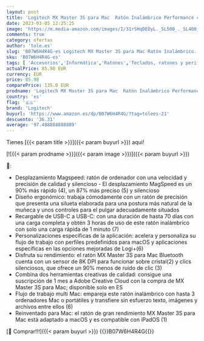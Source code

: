 ```yaml
---
layout: post
title: 'Logitech MX Master 3S para Mac  Ratón Inalámbrico Performance con Desplazamiento Rápido  Ergo  8K DPI  Clics Silenciosos  Funciona sobre Cristal  USB-C  Bluetooth  Apple  iPad - Space Grey'
date: 2023-03-05 12:25:25
image: 'https://m.media-amazon.com/images/I/31rSHqDEOyL._SL500_._SL400_.jpg'
comments: true
category: ofertas
author: 'tole.es'
slug: 'B07W6H4R4G-es Logitech MX Master 3S para Mac Ratón Inalámbrico...'
sku: 'B07W6H4R4G-es'
tags: [ 'Accesorios','Informática','Ratones','Teclados, ratones y periféricos de entrada','apple','ipad','logitech','🇪🇸', ]
actualPrice: 85.98 EUR
currency: EUR
price: 85.98
comparePrice: 135.0 EUR
prodname: 'Logitech MX Master 3S para Mac  Ratón Inalámbrico Performance con Desplazamiento Rápido  Ergo  8K DPI  Clics Silenciosos  Funciona sobre Cristal  USB-C  Bluetooth  Apple  iPad - Space Grey'
country: 'es'
flag: '🇪🇸'
brand: 'Logitech'
buyurl: 'https://www.amazon.es/dp/B07W6H4R4G/?tag=tolees-21'
descuento: '36.31'
average: '97.488888888889'
---
```


Tienes [{{< param title >}}]({{< param buyurl >}}) aqui!

[![{{< param prodname >}}]({{< param image >}})]({{< param buyurl >}})

🔎:

- Desplazamiento Magspeed: ratón de ordenador con una velocidad y precisión de calidad y silencioso - El desplazamiento MagSpeed es un 90% más rápido (4), un 87% más preciso (5) y silencioso
- Diseño ergonómico: trabaja cómodamente con un ratón de precisión que presenta una silueta elaborada para una postura más natural de la muñeca y unos controles para el pulgar adecuadamente situados
- Recargable de USB-C a USB-C: con una duración de hasta 70 días con una carga completa y obtén 3 horas de uso de este ratón inalámbrico con solo una carga rápida de 1 minuto (7)
- Personalizaciones específicas de la aplicación: acelera y personaliza su flujo de trabajo con perfiles predefinidos para macOS y aplicaciones específicas en las opciones mejoradas de Logi+(6)
- Disfruta su rendimiento: el ratón MX Master 3S para Mac Bluetooth cuenta con un sensor de 8K DPI para funcionar sobre cristal(2) y clics silenciosos, que ofrece un 90% menos de ruido de clic (3)
- Combina dos herramientas creativas de calidad: consigue una suscripción de 1 mes a Adobe Creative Cloud con la compra de MX Master 3S para Mac; disponible solo en ES
- Flujo de trabajo multi Mac: empareja este ratón inalámbrico con hasta 3 ordenadores Mac o portátiles y transfiere sin esfuerzo texto, imágenes y archivos entre ellos (6)
- Reinventado para Mac: el ratón de gran rendimiento MX Master 3S para Mac está adaptado a macOS y es compatible con iPadOS (1)

[🛒 Comprar!!!]({{< param buyurl >}})
{{<world>}}B07W6H4R4G{{</world>}}
